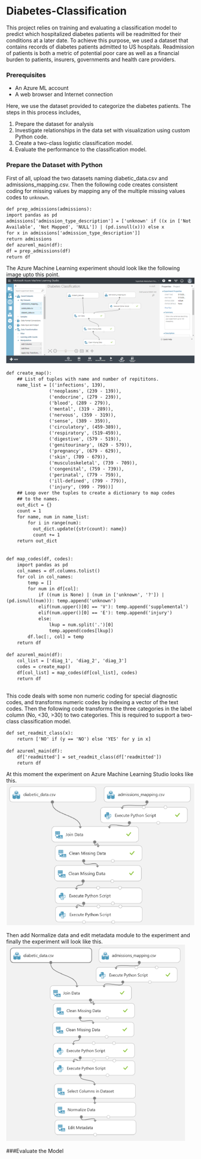 # Diabetes-Classification
This project relies on training and evaluating a classification model to predict which hospitalized diabetes patients will be readmitted for their conditions at a later date. To achieve this purpose, we used a dataset that contains records of diabetes patients admitted to US hospitals. Readmission of patients is both a metric of potential poor care as well as a financial burden to patients, insurers, governments and health care providers.
 
 ### Prerequisites
 - An Azure ML account
 - A web browser and Internet connection
 
 Here, we use the dataset provided to categorize the diabetes patients. The steps in this process includes,
 1. Prepare the dataset for analysis
 2. Investigate relationships in the data set with visualization using custom Python code.
 3. Create a two-class logistic classification model.
 4. Evaluate the performance to the classification model.
 
 ### Prepare the Dataset with Python
 First of all, upload the two datasets naming diabetic_data.csv and admissions_mapping.csv. Then the following code creates consistent coding for missing values by mapping any of the multiple missing values codes to `unknown`.
 ```
def prep_admissions(admissions):
import pandas as pd
admissions['admission_type_description'] = ['unknown' if ((x in ['Not Available', 'Not Mapped', 'NULL']) | (pd.isnull(x))) else x
for x in admissions['admission_type_description']]
return admissions
def azureml_main(df):
df = prep_admissions(df)
return df

 ```
 The Azure Machine Learning experiment should look like the following image upto this point. 
 ![alt text](Screenshots_AzureML/cleaningdata.PNG)

```
def create_map():
    ## List of tuples with name and number of repititons.
    name_list = [('infections', 139),
                ('neoplasms', (239 - 139)),
                ('endocrine', (279 - 239)),
                ('blood', (289 - 279)),
                ('mental', (319 - 289)),
                ('nervous', (359 - 319)),
                ('sense', (389 - 359)),
                ('circulatory', (459-389)),
                ('respiratory', (519-459)),
                ('digestive', (579 - 519)),
                ('genitourinary', (629 - 579)),
                ('pregnancy', (679 - 629)),
                ('skin', (709 - 679)),
                ('musculoskeletal', (739 - 709)),
                ('congenital', (759 - 739)),
                ('perinatal', (779 - 759)),
                ('ill-defined', (799 - 779)),
                ('injury', (999 - 799))]
    ## Loop over the tuples to create a dictionary to map codes 
    ## to the names.
    out_dict = {}
    count = 1
    for name, num in name_list:
        for i in range(num):
          out_dict.update({str(count): name})  
          count += 1
    return out_dict
  

def map_codes(df, codes):
    import pandas as pd
    col_names = df.columns.tolist()
    for col in col_names:
        temp = [] 
        for num in df[col]:           
            if ((num is None) | (num in ['unknown', '?']) | (pd.isnull(num))): temp.append('unknown')
            elif(num.upper()[0] == 'V'): temp.append('supplemental')
            elif(num.upper()[0] == 'E'): temp.append('injury')
            else: 
                lkup = num.split('.')[0]
                temp.append(codes[lkup])           
        df.loc[:, col] = temp               
    return df 

def azureml_main(df):
    col_list = ['diag_1', 'diag_2', 'diag_3']
    codes = create_map()
    df[col_list] = map_codes(df[col_list], codes)
    return df
    
```
This code deals with some non numeric coding for special diagnostic codes, and transforms numeric codes by indexing a vector of the text codes. Then the following code transforms the three categories in the label column (No, <30, >30) to two categories. This is required to support a two-class classification model.  
```
def set_readmit_class(x):
    return ['NO' if (y == 'NO') else 'YES' for y in x]

def azureml_main(df):
    df['readmitted'] = set_readmit_class(df['readmitted'])
    return df

```
At this moment the experiment on Azure Machine Learning Studio looks like this.
![alt text](Screenshots_AzureML/readmitted.PNG)

Then add Normalize data and edit metadata module to the experiment and finally the experiment will look like this.
![alt text](Screenshots_AzureML/editmetadata.PNG)

###Evaluate the Model



